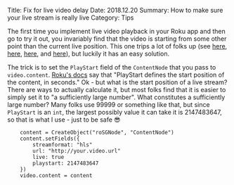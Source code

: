 Title: Fix for live video delay
Date: 2018.12.20
Summary: How to make sure your live stream is really live
Category: Tips

The first time you implement live video playback in your Roku app and then go to try it out, you invariably find that the video is starting from some other point than the current live position. This one trips a lot of folks up (see [here][Example1], [here][Example2], [here][Example3], and [here][Example4]), but luckily it has an easy solution.

The trick is to set the `PlayStart` field of the `ContentNode` that you pass to `video.content`. [Roku's docs][PlayStart] say that "PlayStart defines the start position of the content, in seconds." Ok - but what is the start position of a live stream? There are ways to actually calculate it, but most folks find that it is easier to simply set it to "a sufficiently large number". What constitutes a sufficiently large number? Many folks use 99999 or something like that, but since `PlayStart` is an `int`, the largest possibly value it can take it is 2147483647, so that is what I use - just to be safe 😎

<pre class="  language-vbnet"><code class="  language-vbnet">    content <span class="token operator">=</span> CreateObject<span class="token punctuation">(</span><span class="token string">"roSGNode"</span><span class="token punctuation">,</span> <span class="token string">"ContentNode"</span><span class="token punctuation">)</span>
    content.setFields<span class="token punctuation">(</span>{
        streamformat<span class="token punctuation">:</span> <span class="token string">"hls"</span>
        url<span class="token punctuation">:</span> <span class="token string">"http://your.video.url"</span>
        live<span class="token punctuation">:</span> <span class="token keyword">true</span>
        playstart<span class="token punctuation">:</span> <span class="token number">2147483647</span>
    }<span class="token punctuation">)</span>
    video.content <span class="token operator">=</span> content</code></pre>

[Example1]: https://forums.roku.com/viewtopic.php?t=39589
[Example2]: https://forums.roku.com/viewtopic.php?t=66558
[Example3]: https://forums.roku.com/viewtopic.php?t=37622
[Example4]: https://stackoverflow.com/questions/50021092/roku-is-playing-about-a-1-hour-delay-on-the-live-stream
[PlayStart]: https://sdkdocs.roku.com/display/sdkdoc/Content+Meta-Data
